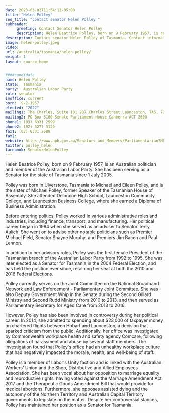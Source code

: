 ```yaml
---
date: 2023-03-02T11:54:12-05:00
title: "Helen Polley"
seo_title: "contact senator Helen Polley "
subheader:
     greeting: Contact Senator Helen Polley
     description: Helen Beatrice Polley, born on 9 February 1957, is an Australian politician and member of the Australian Labor Party. 
description: Contact senator Helen Polley of Tasmania. Contact information for Helen Polley includes email address, phone number, and mailing address.
image: helen-polley.jpeg
video:
url: /australia/tasmania/helen-polley/
weight: 1
layout: course_home


####candidate
name: Helen Polley
state:	Tasmania
party:	Australian Labor Party
role: senator
inoffice: current
born:  9-2-1957
elected: "2022"
mailing1: The Charles, Suite 101 287 Charles Street Launceston, TAS, 7250
mailing2: PO Box 6100 Senate Parliament House Canberra ACT 2600
phone1:	(03) 6331 2599
phone2: (02) 6277 3129
fax1: (03) 6331 2588
fax2:
website: https://www.aph.gov.au/Senators_and_Members/Parliamentarian?MPID=e5x
twitter: polley_helen
facebook: SenatorHelenPolley
---
```


Helen Beatrice Polley, born on 9 February 1957, is an Australian politician and member of the Australian Labor Party. She has been serving as a Senator for the state of Tasmania since 1 July 2005.

Polley was born in Ulverstone, Tasmania to Michael and Eileen Polley, and is the sister of Michael Polley, former Speaker of the Tasmanian House of Assembly. She attended Deloraine High School, Launceston Community College, and Launceston Business College, where she earned a Diploma of Business Administration.

Before entering politics, Polley worked in various administrative roles and industries, including finance, transport, and manufacturing. Her political career began in 1984 when she served as an adviser to Senator Terry Aulich. She went on to advise other notable politicians such as Premier Michael Field, Senator Shayne Murphy, and Premiers Jim Bacon and Paul Lennon.

In addition to her advisory roles, Polley was the first female President of the Tasmanian branch of the Australian Labor Party from 1992 to 1995. She was later elected as a Senator for Tasmania in the 2004 Federal Election, and has held the position ever since, retaining her seat at both the 2010 and 2016 Federal Elections.

Polley currently serves on the Joint Committee on the National Broadband Network and Law Enforcement - Parliamentary Joint Committee. She was also Deputy Government Whip in the Senate during the Second Gillard Ministry and Second Rudd Ministry from 2010 to 2013, and then served as Parliamentary Secretary for Aged Care from 2013 to 2016.

However, Polley has also been involved in controversy during her political career. In 2014, she admitted to spending about $23,000 of taxpayer money on chartered flights between Hobart and Launceston, a decision that sparked criticism from the public. Additionally, her office was investigated by Commonwealth workplace health and safety agency Comcare, following allegations of harassment and abuse by several staff members. The investigation found that Polley's office had an unhealthy workplace culture that had negatively impacted the morale, health, and well-being of staff.

Polley is a member of Labor's Unity faction and is linked with the Australian Workers' Union and the Shop, Distributive and Allied Employees Association. She has been vocal about her opposition to marriage equality and reproductive rights, having voted against the Marriage Amendment Act 2017 and the Therapeutic Goods Amendment Bill that would provide for medical abortions. Furthermore, she opposes assisted dying and the autonomy of the Northern Territory and Australian Capital Territory governments to legislate on the matter. Despite her controversial stances, Polley has maintained her position as a Senator for Tasmania.